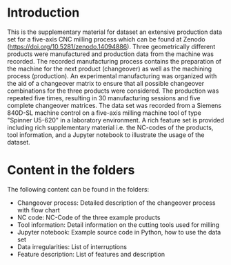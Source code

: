 # Introduction
This is the supplementary material for dataset an extensive production data set for a five-axis CNC milling process which can be found at Zenodo (https://doi.org/10.5281/zenodo.14094886). Three geometrically different products were manufactured and production data from the machine was recorded. The recorded manufacturing process contains the preparation of the machine for the next product (changeover) as well as the machining process (production). An experimental manufacturing was organized with the aid of a changeover matrix to ensure that all possible changeover combinations for the three products were considered. The production was repeated five times, resulting in 30 manufacturing sessions and five complete changeover matrices. The data set was recorded from a Siemens 840D-SL machine control on a five-axis milling machine tool of type "Spinner U5-620" in a laboratory environment. A rich feature set is provided including rich supplementary material i.e. the NC-codes of the products, tool information, and a Jupyter notebook to illustrate the usage of the dataset.

# Content in the folders
The  following content can be found in the folders:
- Changeover process: Detailed description of the changeover process with flow chart
- NC code: NC-Code of the three example products
- Tool information: Detail information on the cutting tools used for milling
- Jupyter notebook: Example source code in Python, how to use the data set
- Data irregularities: List of interruptions
- Feature description: List of features and description 
